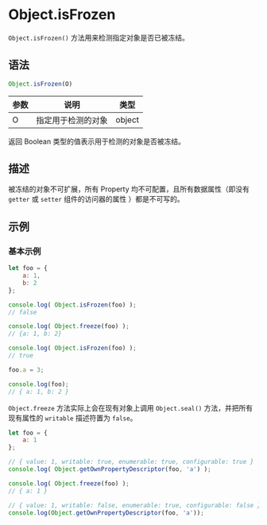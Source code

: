 # Object.isFrozen

`Object.isFrozen()` 方法用来检测指定对象是否已被冻结。

## 语法

```js
Object.isFrozen(O)
```

| 参数 | 说明               | 类型   |
| ---- | ------------------ | ------ |
| O    | 指定用于检测的对象 | object |

返回 Boolean 类型的值表示用于检测的对象是否被冻结。

## 描述

被冻结的对象不可扩展，所有 Property 均不可配置，且所有数据属性（即没有 `getter` 或  `setter` 组件的访问器的属性 ）都是不可写的。

## 示例

### 基本示例

```js
let foo = {
    a: 1,
    b: 2
};

console.log( Object.isFrozen(foo) );
// false

console.log( Object.freeze(foo) );
// {a: 1, b: 2}

console.log( Object.isFrozen(foo) );
// true

foo.a = 3;

console.log(foo);
// { a: 1, b: 2 }
```

`Object.freeze` 方法实际上会在现有对象上调用 `Object.seal()` 方法，并把所有现有属性的 `writable` 描述符置为 `false`。

```js
let foo = {
    a: 1
};

// { value: 1, writable: true, enumerable: true, configurable: true }
console.log( Object.getOwnPropertyDescriptor(foo, 'a') );

console.log( Object.freeze(foo) );
// { a: 1 }

// { value: 1, writable: false, enumerable: true, configurable: false }
console.log(Object.getOwnPropertyDescriptor(foo, 'a'));
```